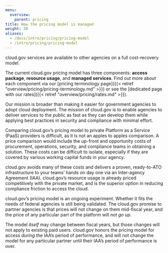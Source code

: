 ```yaml
---
menu:
  overview:
    parent: pricing
title: How the pricing model is managed
weight: 30
aliases:
  - /docs/intro/pricing/pricing-model
  - /intro/pricing/pricing-model
---
```


cloud.gov services are available to other agencies on a full cost-recovery model.

The current cloud.gov pricing model has three components: **access package**, **resource usage**, and **managed services**. Find out more about each component via our [pricing terminology page]({{< relref "overview/pricing/pricing-terminology.md" >}}) or see the [dedicated page with our rates]({{< relref "overview/pricing/rates.md" >}}).

Our mission is broader than making it easier for government agencies to adopt cloud deployment. The mission of cloud.gov is to enable agencies to deliver services to the public as fast as they can develop them while applying best practices in security and compliance with minimal effort.

Comparing cloud.gov’s pricing model to private Platform as a Service (PaaS) providers is difficult, as it is not an apples to apples comparison. A price comparison would include the up-front and opportunity costs of procurement, operations, security, and compliance teams in obtaining a solution. These costs can be difficult to isolate, especially if they are covered by various working capital funds in your agency.

cloud.gov avoids many of these costs and delivers a proven, ready-to-ATO infrastructure to your teams’ hands on day one via an Inter-agency Agreement (IAA). cloud.gov’s resource usage is already priced competitively with the private market, and is the superior option in reducing compliance friction to access the cloud.

cloud.gov’s pricing model is an ongoing experiment. Whether it fits the needs of federal agencies is still being validated. The cloud.gov promise to partner agencies is that prices will not change on them mid-fiscal year, and the price of any particular part of the platform will *not go up*.

The model _itself_ may change between fiscal years, but those changes will not apply to existing paid users. cloud.gov honors the pricing model for access _during_ the IAA’s period of performance, and will not change the model for any particular partner until their IAA’s period of performance is over.
